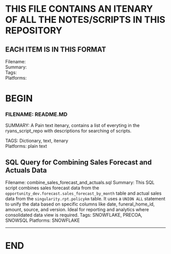 # THIS FILE CONTAINS AN ITENARY OF ALL THE NOTES/SCRIPTS IN THIS REPOSITORY

## EACH ITEM IS IN THIS FORMAT ###
Filename:  
Summary:   
Tags:  
Platforms:  

# BEGIN
 ### FILENAME: README.MD ###
 SUMMARY: A Pain text itenary, 
 contains a list of everyting in the ryans_script_repo
 with descriptions for searching of scripts. 
 
 TAGS: Dictionary, text, itenary   
 Platforms: plain text  


 ## SQL Query for Combining Sales Forecast and Actuals Data

Filename: combine_sales_forecast_and_actuals.sql
Summary: This SQL script combines sales forecast data from the `opportunity_dev.forecast.sales_forecast_by_month` table and actual sales data from the `singularity.rpt.policykm` table. It uses a `UNION ALL` statement to unify the data based on specific columns like date, funeral_home_id, amount, source, and version. Ideal for reporting and analytics where consolidated data view is required.
Tags: SNOWFLAKE, PRECOA, SNOWSQL
Platforms: SNOWFLAKE 
________________________________________

# END
